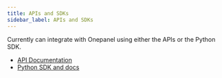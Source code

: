 ```yaml
---
title: APIs and SDKs
sidebar_label: APIs and SDKs
---
```


Currently can integrate with Onepanel using either the APIs or the Python SDK.

- [API Documentation](https://onepanelio.github.io/core-api-docs/)
- [Python SDK and docs](https://github.com/onepanelio/python-sdk/tree/v1.0.0-beta1#onepanelcoreapi)



